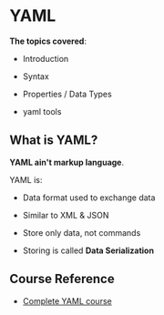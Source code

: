 # YAML

**The topics covered**:

- Introduction

- Syntax

- Properties / Data Types

- yaml tools

## What is YAML?

**YAML ain't markup language**.

YAML is:

- Data format used to exchange data

- Similar to XML & JSON

- Store only data, not commands

- Storing is called **Data Serialization**

## Course Reference

- [Complete YAML course](https://www.youtube.com/watch?v=IA90BTozdow&list=PL9gnSGHSqcnoqBXdMwUTRod4Gi3eac2Ak&index=6)
